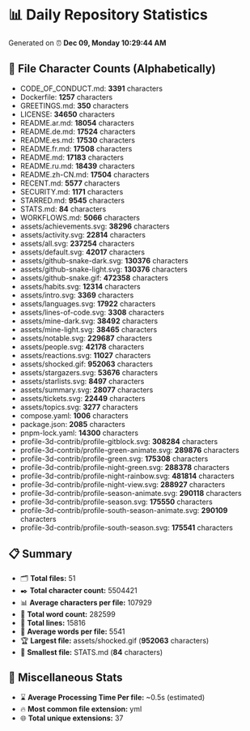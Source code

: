 # 📊 Daily Repository Statistics
Generated on ⏰ **Dec 09, Monday 10:29:44 AM**

## 📂 File Character Counts (Alphabetically)
- CODE_OF_CONDUCT.md: **3391** characters
- Dockerfile: **1257** characters
- GREETINGS.md: **350** characters
- LICENSE: **34650** characters
- README.ar.md: **18054** characters
- README.de.md: **17524** characters
- README.es.md: **17530** characters
- README.fr.md: **17508** characters
- README.md: **17183** characters
- README.ru.md: **18439** characters
- README.zh-CN.md: **17504** characters
- RECENT.md: **5577** characters
- SECURITY.md: **1171** characters
- STARRED.md: **9545** characters
- STATS.md: **84** characters
- WORKFLOWS.md: **5066** characters
- assets/achievements.svg: **38296** characters
- assets/activity.svg: **22814** characters
- assets/all.svg: **237254** characters
- assets/default.svg: **42017** characters
- assets/github-snake-dark.svg: **130376** characters
- assets/github-snake-light.svg: **130376** characters
- assets/github-snake.gif: **472358** characters
- assets/habits.svg: **12314** characters
- assets/intro.svg: **3369** characters
- assets/languages.svg: **17922** characters
- assets/lines-of-code.svg: **3308** characters
- assets/mine-dark.svg: **38492** characters
- assets/mine-light.svg: **38465** characters
- assets/notable.svg: **229687** characters
- assets/people.svg: **42178** characters
- assets/reactions.svg: **11027** characters
- assets/shocked.gif: **952063** characters
- assets/stargazers.svg: **53676** characters
- assets/starlists.svg: **8497** characters
- assets/summary.svg: **28077** characters
- assets/tickets.svg: **22449** characters
- assets/topics.svg: **3277** characters
- compose.yaml: **1006** characters
- package.json: **2085** characters
- pnpm-lock.yaml: **14300** characters
- profile-3d-contrib/profile-gitblock.svg: **308284** characters
- profile-3d-contrib/profile-green-animate.svg: **289876** characters
- profile-3d-contrib/profile-green.svg: **175308** characters
- profile-3d-contrib/profile-night-green.svg: **288378** characters
- profile-3d-contrib/profile-night-rainbow.svg: **481814** characters
- profile-3d-contrib/profile-night-view.svg: **288927** characters
- profile-3d-contrib/profile-season-animate.svg: **290118** characters
- profile-3d-contrib/profile-season.svg: **175550** characters
- profile-3d-contrib/profile-south-season-animate.svg: **290109** characters
- profile-3d-contrib/profile-south-season.svg: **175541** characters

## 📋 Summary
- 🗂️ **Total files:** 51
- ✒️ **Total character count:** 5504421
- 📊 **Average characters per file:** 107929
- 📝 **Total word count:** 282599
- 🧾 **Total lines:** 15816
- 📐 **Average words per file:** 5541
- 🏆 **Largest file:** assets/shocked.gif (**952063** characters)
- 🥉 **Smallest file:** STATS.md (**84** characters)

## 🌟 Miscellaneous Stats
- ⌛ **Average Processing Time Per file:** ~0.5s (estimated)
- 🔥 **Most common file extension:** yml
- 🌐 **Total unique extensions:** 37
